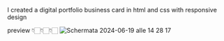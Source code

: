 I created a digital portfolio business card in html and css with responsive design

preview 👇🏻👇🏻👇🏻
![Schermata 2024-06-19 alle 14 28 17](https://github.com/ArCalamusa/portfolio/assets/117526559/56d9d295-ec3c-4086-a100-3f80a7a9282d)


